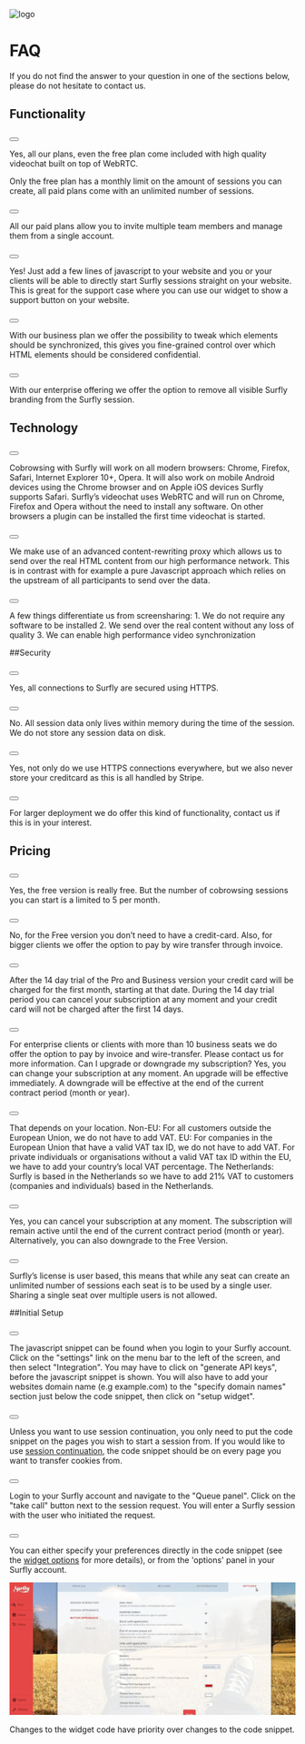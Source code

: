![logo](images/logosmall.png)
<a name="faq"></a>
# FAQ

If you do not find the answer to your question in one of the sections below, please do not hesitate to contact us.



## Functionality

<button class="section" target="section0" show="Is videochat included?" hide="Is videochat included?"></button>
<br>

<!--sec data-title="vi" data-id="section0" data-show=false ces-->

Yes, all our plans, even the free plan come included with high quality videochat built on top of WebRTC.

<!--endsec-->


<!--sec data-title="How many sessions can I create?" data-id="section1" data-show=false data-collapse=true ces-->

<p>Only the free plan has a monthly limit on the amount of sessions you can create, all paid plans come with an unlimited number of sessions.</p>

<!--endsec-->


<button class="section" target="section2" show="Can I invite any team members?" hide="Can I invite any team members?"></button>
<br>

<!--sec data-title="Can I invite any team members?" data-id="section2" data-show=false ces-->

<p>All our paid plans allow you to invite multiple team members and manage them from a single account.</p>

<!--endsec-->


<button class="section" target="section3" show="Can I integrate Surfly on my website?" hide="Can I integrate Surfly on my website?"></button>
<br>

<!--sec data-title="Can I integrate Surfly on my website?" data-id="section3" data-show=false ces-->

<p>Yes! Just add a few lines of javascript to your website and you or your clients will be able to directly start Surfly sessions straight on your website. This is great for the support case where you can use our widget to show a support button on your website.</p>

<!--endsec-->


<button class="section" target="section4" show="Can I control which parts of my website are visible?" hide="Can I control which parts of my website are visible?"></button>
<br>

<!--sec data-title="Can I control which parts of my website are visible?" data-id="section4" data-show=false ces-->

<p>With our business plan we offer the possibility to tweak which elements should be synchronized, this gives you fine-grained control over which HTML elements should be considered confidential.</p>

<!--endsec-->


<button class="section" target="section5" show="Do you offer a full whitelabel solution?" hide="Do you offer a full whitelabel solution?"></button>
<br>

<!--sec data-title="Do you offer a full whitelabel solution?" data-id="section5" data-show=false ces-->

<p>With our enterprise offering we offer the option to remove all visible Surfly branding from the Surfly session.</p>

<!--endsec-->


## Technology

<button class="section" target="section6" show="Which browsers are supported?" hide="Which browsers are supported?"></button>
<br>

<!--sec data-title="Which browsers are supported?" data-id="section6" data-show=false ces-->

<p>Cobrowsing with Surfly will work on all modern browsers: Chrome, Firefox, Safari, Internet Explorer 10+, Opera. It will also work on mobile Android devices using the Chrome browser and on Apple iOS devices Surfly supports Safari. Surfly’s videochat uses WebRTC and will run on Chrome, Firefox and Opera without the need to install any software. On other browsers a plugin can be installed the first time videochat is started.</p>

<!--endsec-->


<button class="section" target="section7" show="Why is Surfly so fast?" hide="Why is Surfly so fast?"></button>
<br>

<!--sec data-title="Why is Surfly so fast?" data-id="section7" data-show=false ces-->

<p>We make use of an advanced content-rewriting proxy which allows us to send over the real HTML content from our high performance network. This is in contrast with for example a pure Javascript approach which relies on the upstream of all participants to send over the data.</p>

<!--endsec-->


<button class="section" target="section8" show="How does Surfly differ from screensharing?" hide="How does Surfly differ from screensharing?"></button>
<br>

<!--sec data-title="How does Surfly differ from screensharing?" data-id="section8" data-show=false ces-->

<p>A few things differentiate us from screensharing:
1. We do not require any software to be installed
2. We send over the real content without any loss of quality
3. We can enable high performance video synchronization</p>

<!--endsec-->

##Security

<button class="section" target="section9" show="Does Surfly use secure connections?" hide="Does Surfly use secure connections?"></button>
<br>

<!--sec data-title="Does Surfly use secure connections?" data-id="section9" data-show=false ces-->

<p>Yes, all connections to Surfly are secured using HTTPS.</p>

<!--endsec-->


<button class="section" target="section10" show="Do you store any session data?" hide="Do you store any session data?"></button>
<br>

<!--sec data-title="Do you store any session data?" data-id="section10" data-show=false ces-->

<p>No. All session data only lives within memory during the time of the session. We do not store any session data on disk.</p>

<!--endsec-->


<button class="section" target="section11" show="Are you PCI compliant?" hide="Are you PCI compliant?"></button>
<br>

<!--sec data-title="Are you PCI compliant?" data-id="section11" data-show=false ces-->

<p>Yes, not only do we use HTTPS connections everywhere, but we also never store your creditcard as this is all handled by Stripe.</p>

<!--endsec-->


<button class="section" target="section12" show="Can I host Surfly on-premise?" hide="Can I host Surfly on-premise?"></button>
<br>

<!--sec data-title="Can I host Surfly on-premise?" data-id="section12" data-show=false ces-->

<p>For larger deployment we do offer this kind of functionality, contact us if this is in your interest.</p>

<!--endsec-->


## Pricing

<button class="section" target="section13" show="Is the FREE version really free?" hide="Is the FREE version really free?"></button>
<br>

<!--sec data-title="Is the FREE version really free?" data-id="section13" data-show=false ces-->

<p>Yes, the free version is really free. But the number of cobrowsing sessions you can start is a limited to 5 per month.</p>

<!--endsec-->


<button class="section" target="section14" show="Do I need a credit card for the FREE version?" hide="Do I need a credit card for the FREE version?"></button>
<br>

<!--sec data-title="Do I need a credit card for the FREE version?" data-id="section14" data-show=false ces-->

<p>No, for the Free version you don’t need to have a credit-card. Also, for bigger clients we offer the option to pay by wire transfer through invoice.</p>

<!--endsec-->


<button class="section" target="section15" show="What happens after the 14 day trial?" hide="What happens after the 14 day trial?"></button>
<br>

<!--sec data-title="What happens after the 14 day trial?" data-id="section15" data-show=false ces-->

<p>After the 14 day trial of the Pro and Business version your credit card will be charged for the first month, starting at that date. During the 14 day trial period you can cancel your subscription at any moment and your credit card will not be charged after the first 14 days.</p>

<!--endsec-->


<button class="section" target="section16" show="Can I pay by invoice?" hide="Can I pay by invoice?"></button>
<br>

<!--sec data-title="Can I pay by invoice?" data-id="section16" data-show=false ces-->

<p>For enterprise clients or clients with more than 10 business seats we do offer the option to pay by invoice and wire-transfer. Please contact us for more information. Can I upgrade or downgrade my subscription? Yes, you can change your subscription at any moment. An upgrade will be effective immediately. A downgrade will be effective at the end of the current contract period (month or year).</p>

<!--endsec-->


<button class="section" target="section17" show="Are the prices subject to VAT or sales tax?" hide="Are the prices subject to VAT or sales tax?"></button>
<br>

<!--sec data-title="Are the prices subject to VAT or sales tax?" data-id="section17" data-show=false ces-->

<p>That depends on your location. Non-EU: For all customers outside the European Union, we do not have to add VAT. EU: For companies in the European Union that have a valid VAT tax ID, we do not have to add VAT. For private individuals or organisations without a valid VAT tax ID within the EU, we have to add your country’s local VAT percentage. The Netherlands: Surfly is based in the Netherlands so we have to add 21% VAT to customers (companies and individuals) based in the Netherlands.</p>

<!--endsec-->


<button class="section" target="section18" show="Can I cancel my subscription?" hide="Can I cancel my subscription?"></button>
<br>

<!--sec data-title="Can I cancel my subscription?" data-id="section18" data-show=false ces-->

<p>Yes, you can cancel your subscription at any moment. The subscription will remain active until the end of the current contract period (month or year). Alternatively, you can also downgrade to the Free Version.</p>

<!--endsec-->


<button class="section" target="section19" show="What is a seat?" hide="What is a seat?"></button>
<br>

<!--sec data-title="Can I cancel my subscription?" data-id="section19" data-show=false ces-->

<p>Surfly’s license is user based, this means that while any seat can create an unlimited number of sessions each seat is to be used by a single user. Sharing a single seat over multiple users is not allowed.</p>

<!--endsec-->


##Initial Setup

<button class="section" target="section20" show="Where can I find the code snippet?" hide="Where can I find the code snippet?"></button>
<br>

<!--sec data-title="Where can I find the code snippet?" data-id="section20" data-show=false ces-->

<p>The javascript snippet can be found when you login to your Surfly account. Click on the "settings" link on the menu bar to the left of the screen, and then select "Integration". You may have to click on "generate API keys", before the javascript snippet is shown. You will also have to add your websites domain name (e.g example.com) to the "specify domain names" section just below the code snippet, then click on "setup widget".</p>

<!--endsec-->


<button class="section" target="section21" show="Do I have to put the code snippet on every page?" hide="Do I have to put the code snippet on every page?"></button>
<br>

<!--sec data-title="Do I have to put the code snippet on every page?" data-id="section21" data-show=false ces-->

Unless you want to use session continuation, you only need to put the code snippet on the pages you wish to start a session from. If you would like to use [session continuation](introduction/integration_options.md/#session_continuation), the code snippet should be on every page you want to transfer cookies from.

<!--endsec-->


<button class="section" target="section22" show="How do I take a call?" hide="How do I take a call?"></button>
<br>

<!--sec data-title="How do I take a call?" data-id="section22" data-show=false ces-->

Login to your Surfly account and navigate to the "Queue panel". Click on the "take call" button next to the session request. You will enter a Surfly session with the user who initiated the request.

<!--endsec-->


<button class="section" target="section23" show="How can I customise Surfly's widget?" hide="How can I customise Surfly's widget?"></button>
<br>

<!--sec data-title="How can I customise Surfly's widget?" data-id="section23" data-show=false ces-->

You can either specify your preferences directly in the code snippet (see the [widget options](widget_options/reference.md) for more details), or from the 'options' panel in your Surfly account. 

![options panel](images/options-panel.jpg)

Changes to the widget code have priority over changes to the code snippet. 
<!--endsec-->
















